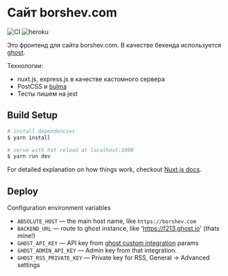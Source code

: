 # Сайт borshev.com

![CI](https://github.com/f213/website/actions/workflows/ci.yml/badge.svg) ![heroku](https://heroku-badge.herokuapp.com/?app=f213-frontend&svg=1)

Это фронтенд для сайта borshev.com. В качестве бекенда используется [ghost](https://ghost.org).

Технологии:
* nuxt.js, express.js в качестве кастомного сервера
* PostCSS и [bulma](https://bulma.io)
* Тесты пишем на jest

## Build Setup

``` bash
# install dependencies
$ yarn install

# serve with hot reload at localhost:3000
$ yarn run dev
```

For detailed explanation on how things work, checkout [Nuxt.js docs](https://nuxtjs.org).

## Deploy

Configuration environment variables
* `ABSOLUTE_HOST` — the main host name, like `https://borshev.com`
* `BACKEND_URL` — route to ghost instance, like 'https://f213.ghost.io' (thats mine!)
* `GHOST_API_KEY` — API key from [ghost custom integration](https://ghost.org/docs/content-api/#authentication) params
* `GHOST_ADMIN_API_KEY` — Admin key from that integration.
* `GHOST_RSS_PRIVATE_KEY` — Private key for RSS, General -> Advanced settings
